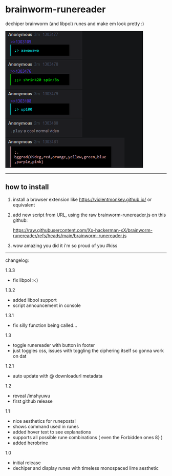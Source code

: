 # brainworm-runereader
dechiper brainworm (and libpol) runes and make em look pretty :)

![a gif demonstrating the unthinkable power of this extension](https://raw.githubusercontent.com/Xx-hackerman-xX/brainworm-runereader/refs/heads/main/demo.gif)

---

## how to install

1. install a browser extension like https://violentmonkey.github.io/ or equivalent
2. add new script from URL, using the raw brainworm-runereader.js on this github:
   
   https://raw.githubusercontent.com/Xx-hackerman-xX/brainworm-runereader/refs/heads/main/brainworm-runereader.js
4. wow amazing you did it i'm so proud of you #kiss
---

changelog:

1.3.3
- fix libpol >:)

1.3.2
- added libpol support
- script announcement in console

1.3.1
- fix silly function being called...

1.3
- toggle runereader with button in footer
 - just toggles css, issues with toggling the ciphering itself so gonna work on dat

1.2.1
- auto update with @ downloadurl metadata

1.2
- reveal /imshyuwu
- first github release

1.1
- nice aesthetics for runeposts!
- shows command used in runes
- added hover text to see explanations
- supports all possible rune combinations ( even the Forbidden ones 8} )
- added herobrine

1.0
- initial release
- dechiper and display runes with timeless monospaced lime aesthetic
